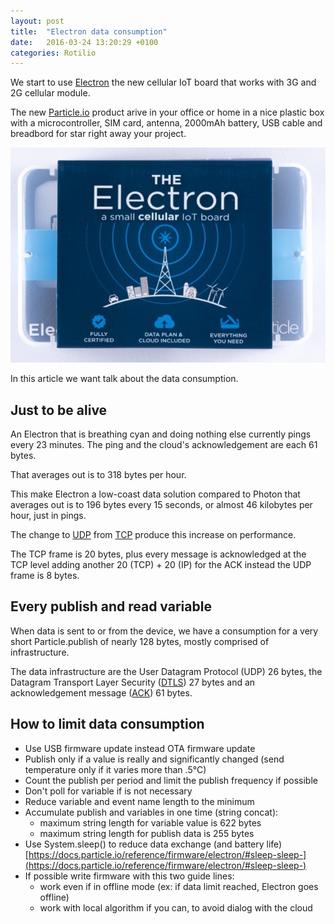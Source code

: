 ```yaml
---
layout: post
title:  "Electron data consumption"
date:   2016-03-24 13:20:29 +0100
categories: Rotilio
---
```


We start to use [Electron](https://www.particle.io/cellular) the new cellular IoT board that works with 3G and 2G cellular module.

The new [Particle.io](https://www.particle.io) product arive in your office or home in a nice plastic box with a microcontroller, SIM card, antenna, 2000mAh battery, USB cable and breadbord for star right away your project.

![Electron](../img/post/electronpack.jpeg)

In this article we want talk about the data consumption.

## Just to be alive

An Electron that is breathing cyan and doing nothing else currently pings every 23 minutes. The ping and the cloud's acknowledgement are each 61 bytes. 

That averages out is to 318 bytes per hour.

This make Electron a low-coast data solution compared to Photon that averages out is to 196 bytes every 15 seconds, or almost 46 kilobytes per hour, just in pings.

The change  to [UDP](https://en.wikipedia.org/wiki/User_Datagram_Protocol) from [TCP](https://en.wikipedia.org/wiki/Transmission_Control_Protocol) produce this increase on performance.

The TCP frame is 20 bytes, plus every message is acknowledged at the TCP level adding another 20 (TCP) + 20 (IP) for the ACK instead the UDP frame is 8 bytes. 


## Every publish and read variable 

When data is sent to or from the device, we have a consumption for a very short Particle.publish of nearly 128 bytes, mostly comprised of infrastructure.

The data infrastructure are the User Datagram Protocol (UDP) 26 bytes, the Datagram Transport Layer Security ([DTLS](https://en.wikipedia.org/wiki/Datagram_Transport_Layer_Security)) 27 bytes and an acknowledgement message ([ACK](https://en.wikipedia.org/wiki/Acknowledgement_(data_networks))) 61 bytes.

## How to limit data consumption

- Use USB firmware update instead OTA firmware update
- Publish only if a value is really and significantly changed (send temperature only if it varies more than .5°C)
- Count the publish per period and limit the publish frequency if possible
- Don't poll for variable if is not necessary
- Reduce variable and event name length to the minimum
- Accumulate publish and variables in one time (string concat):
	- maximum string length for variable value is 622 bytes
	- maximum string length for publish data is 255 bytes
- Use System.sleep() to reduce data exchange (and battery life) [https://docs.particle.io/reference/firmware/electron/#sleep-sleep-](https://docs.particle.io/reference/firmware/electron/#sleep-sleep-)
- If possible write firmware with this two guide lines:
	- work even if in offline mode (ex: if data limit reached, Electron goes offline)
	- work with local algorithm if you can, to avoid dialog with the cloud

